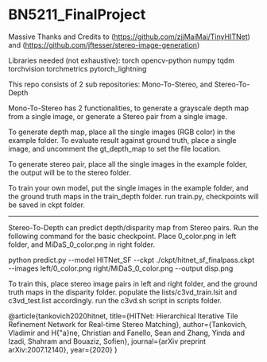 # BN5211_FinalProject

Massive Thanks and Credits to (https://github.com/zjjMaiMai/TinyHITNet) and (https://github.com/jftesser/stereo-image-generation)

Libraries needed (not exhaustive): torch opencv-python numpy tqdm torchvision torchmetrics pytorch_lightning

This repo consists of 2 sub repositories: Mono-To-Stereo, and Stereo-To-Depth

Mono-To-Stereo has 2 functionalities, to generate a grayscale depth map from a single image, or generate a Stereo pair from a single image.

To generate depth map, place all the single images (RGB color) in the example folder. To evaluate result against ground truth, place a single image, and uncomment the gt_depth_map to set the file location.

To generate stereo pair, place all the single images in the example folder, the output will be to the stereo folder.

To train your own model, put the single images in the example folder, and the ground truth maps in the train_depth folder. run train.py, checkpoints will be saved in ckpt folder.

------------------------------------

Stereo-To-Depth can predict depth/disparity map from Stereo pairs. Run the following command for the basic checkpoint. Place 0_color.png in left folder, and MiDaS_0_color.png in right folder.

python predict.py --model HITNet_SF --ckpt ./ckpt/hitnet_sf_finalpass.ckpt --images left/0_color.png right/MiDaS_0_color.png --output disp.png

To train this, place stereo image pairs in left and right folder, and the ground truth maps in the disparity folder. populate the lists/c3vd_train.lsit and c3vd_test.list accordingly. run the c3vd.sh script in scripts folder.

@article{tankovich2020hitnet,
  title={HITNet: Hierarchical Iterative Tile Refinement Network for Real-time Stereo Matching},
  author={Tankovich, Vladimir and H{\"a}ne, Christian and Fanello, Sean and Zhang, Yinda and Izadi, Shahram and Bouaziz, Sofien},
  journal={arXiv preprint arXiv:2007.12140},
  year={2020}
}
